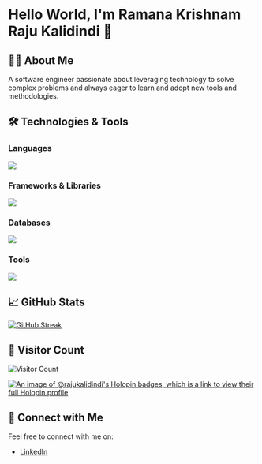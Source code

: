 # Hello World, I'm Ramana Krishnam Raju Kalidindi 👋

<!-- ![Cover Image](https://github.com/RajuKalidindi/RajuKalidindi/blob/main/coverDesign.png?raw=true) -->

## 👨‍💻 About Me

A software engineer passionate about leveraging technology to solve complex problems and always eager to learn and adopt new tools and methodologies.

## 🛠️ Technologies & Tools

### Languages
<p>
  <img src="https://skillicons.dev/icons?i=python,javascript,typescript,java,kotlin,cs,cpp,html,css,flutter" />
</p>

### Frameworks & Libraries
<p>
  <img src="https://skillicons.dev/icons?i=react,nodejs,flask,nextjs,angular,bootstrap,graphql,materialui" />
</p>

### Databases
<p>
  <img src="https://skillicons.dev/icons?i=mysql,mongodb" />
</p>

### Tools
<p>
  <img src="https://skillicons.dev/icons?i=git,github,docker,vscode,aws,vercel,vite,androidstudio,unity" />
</p>

## 📈 GitHub Stats

[![GitHub Streak](https://streak-stats.demolab.com?user=RajuKalidindi&theme=tokyonight&border_radius=5&card_width=370)](https://git.io/streak-stats)

## 👥 Visitor Count
![Visitor Count](https://profile-counter.glitch.me/RajuKalidindi/count.svg)

[![An image of @rajukalidindi's Holopin badges, which is a link to view their full Holopin profile](https://holopin.me/rajukalidindi)](https://holopin.io/@rajukalidindi)

## 🤝 Connect with Me

Feel free to connect with me on:

- [LinkedIn](https://www.linkedin.com/in/ramana-krishnam-raju-kalidindi/)

<!--
**RajuKalidindi/RajuKalidindi** is a ✨ _special_ ✨ repository because its `README.md` (this file) appears on your GitHub profile.

Here are some ideas to get you started:

- 🔭 I’m currently working on ...
- 🌱 I’m currently learning ...
- 👯 I’m looking to collaborate on ...
- 🤔 I’m looking for help with ...
- 💬 Ask me about ...
- 📫 How to reach me: ...
- 😄 Pronouns: ...
- ⚡ Fun fact: ...
-->
